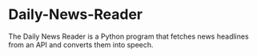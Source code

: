 # Daily-News-Reader
The Daily News Reader is a Python program that fetches news headlines from an API and converts them into speech. 
